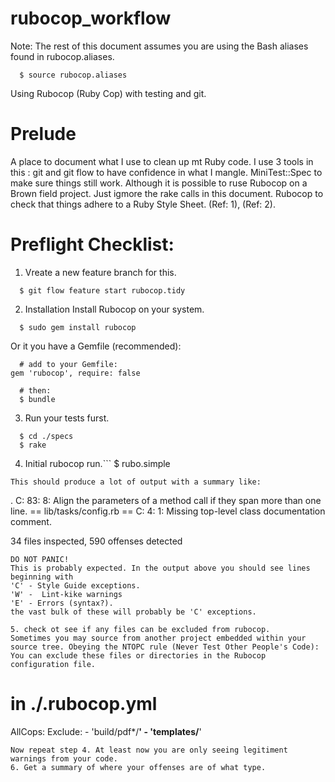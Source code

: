 # rubocop_workflow
Note: The rest of this document assumes you are using the Bash aliases found in rubocop.aliases.
```
  $ source rubocop.aliases
```
Using Rubocop (Ruby Cop) with testing and git.
# Prelude
A place to document what I use to clean up mt Ruby code. I use 3 tools in this : 
git and git flow to have confidence in what I mangle.
MiniTest::Spec to make sure things still work. Although it is possible to ruse Rubocop on a Brown field project. Just igmore the rake calls in this document.
Rubocop to check that things adhere to a Ruby Style Sheet. (Ref: 1), (Ref: 2).


# Preflight Checklist:
1. Vreate a new feature branch for this.
```
  $ git flow feature start rubocop.tidy
```


2. Installation
Install Rubocop on your system.
```
  $ sudo gem install rubocop
```

Or it you have a Gemfile (recommended):
```
  # add to your Gemfile:
gem 'rubocop', require: false

  # then:
  $ bundle
```

3. Run your tests furst.
```
  $ cd ./specs
  $ rake
```

4. Initial  rubocop run.```
  $ rubo.simple
```
This should produce a lot of output with a summary like:
```
.
C: 83:  8: Align the parameters of a method call if they span more than one line.
== lib/tasks/config.rb ==
C:  4:  1: Missing top-level class documentation comment.

34 files inspected, 590 offenses detected
```
DO NOT PANIC!
This is probably expected. In the output above you should see lines beginning with 
'C' - Style Guide exceptions.
'W' -  Lint-kike warnings
'E' - Errors (syntax?).
the vast bulk of these will probably be 'C' exceptions.

5. check ot see if any files can be excluded from rubocop.
Sometimes you may source from another project embedded within your source tree. Obeying the NTOPC rule (Never Test Other People's Code): You can exclude these files or directories in the Rubocop configuration file.
```
  # in ./.rubocop.yml
AllCops:
  Exclude:
    - 'build/pdf*/**'
    - 'templates/**'
```
Now repeat step 4. At least now you are only seeing legitiment warnings from your code.
6. Get a summary of where your offenses are of what type.
```



 

